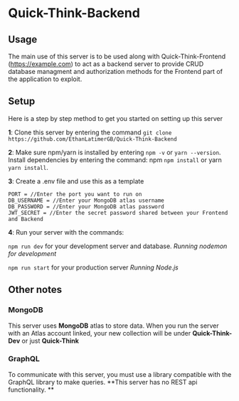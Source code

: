 # Quick-Think-Backend

## Usage
The main use of this server is to be used along with Quick-Think-Frontend (https://example.com) to act as a backend server to provide CRUD database managment and authorization methods for the Frontend part of the application to exploit. 


## Setup
Here is a step by step method to get you started on setting up this server

**1**: Clone this server by entering the command	```git clone https://github.com/EthanLatimerGB/Quick-Think-Backend```

**2**: Make sure npm/yarn is installed by entering ```npm -v``` or ```yarn --version```. Install dependencies by entering the command: npm ```npm install``` or yarn ```yarn install```.

**3**: Create a .env file and use this as a template

```
PORT = //Enter the port you want to run on
DB_USERNAME = //Enter your MongoDB atlas username
DB_PASSWORD = //Enter your MongoDB atlas password
JWT_SECRET = //Enter the secret password shared between your Frontend and Backend
```

**4**: Run your server with the commands:

```npm run dev``` for your development server and database. *Running nodemon for development*

```npm run start``` for your production server *Running Node.js*


## Other notes

### MongoDB

This server uses **MongoDB** atlas to store data. When you run the server with an Atlas account linked, your new collection will be under **Quick-Think-Dev** or just **Quick-Think**

### GraphQL

To communicate with this server, you must use a library compatible with the GraphQL library to make queries. **This server has no REST api functionality. **


